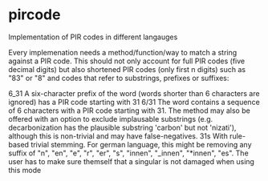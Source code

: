# pircode
Implementation of PIR codes in different langauges

Every implemenation needs a method/function/way to match a string against a PIR code. This should not only account for full PIR codes (five decimal digits) but also shortened PIR codes (only first n digits) such as "83" or "8" and codes that refer to substrings, prefixes or suffixes:

6_31  A six-character prefix of the word (words shorter than 6 characters are ignored) has a PIR code starting with 31
6/31  The word contains a sequence of 6 characters with a PIR code starting with 31. The method may also be offered with an option to exclude implausable substrings (e.g. decarbonization has the plausible substring 'carbon' but not 'nizati'), although this is non-trivial and may have false-negatives.
31s With rule-based trivial stemming. For german language, this might be removing any suffix of "n", "en", "e", "r", "er", "s", "innen", "_innen", "*innen", "es". The user has to make sure themself that a singular is not damaged when using this mode
